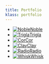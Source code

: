 ```yaml
---
title: Portfolio
klass: portfolio
---
```

* [![Noble](noble.jpg)Noble](noble/)
* [![Trigla](trigla.jpg)Trigla](trigla/)
* [![Cor](cor.jpg)Cor](cor/)
* [![Clay](clay.jpg)Clay](clay/)
* [![Radio](radio.jpg)Radio](radio/)
* [![Whisk](whisk.jpg)Whisk](whisk/)

